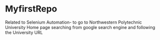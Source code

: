 # MyfirstRepo
Related to Selenium Automation- to go to Northwestern Polytechnic University Home page searching from google search engine and following the University URL
